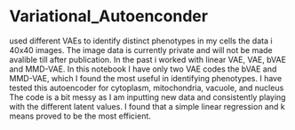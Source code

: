 # Variational_Autoenconder
used different VAEs to identify distinct phenotypes in my cells
the data i 40x40 images. The image data is currently private and will not be made avalible till after publication. 
In the past i worked with linear VAE, VAE, bVAE and MMD-VAE. 
In this notebook I have only two VAE codes the bVAE and MMD-VAE, which I found the most useful in identifying phenotypes.
I have tested this autoencoder for cytoplasm, mitochondria, vacuole, and nucleus 
The code is a bit messy as I am inputting new data and consistently playing with the different latent values. I found that a simple linear regression and k means proved to be the most efficient. 
